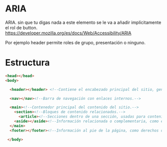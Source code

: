 # ARIA

ARIA. sin que tu digas nada a este elemento se le va a añadir implícitamente el rol de button. https://developer.mozilla.org/es/docs/Web/Accessibility/ARIA

Por ejemplo header permite roles de grupo, presentación o ninguno.

# Estructura

```html
<head></head>
<body>

  <header></header> <!--Contiene el encabezado principal del sitio, generalmente el logotipo y el título.-->

  <nav></nav><!--Barra de navegación con enlaces internos.-->

  <main><!--Contenedor principal del contenido del sitio.-->
    <section><!--Bloques de contenido relacionados.-->
      <article><!--Secciones dentro de una sección, usadas para contenido independiente.-->
    <aside></aside><!--Información relacionada o complementaria, como enlaces o widgets.-->
  </main>
  <footer></footer><!--Información al pie de la página, como derechos de autor o enlaces legales.-->

 </body> 
 ```